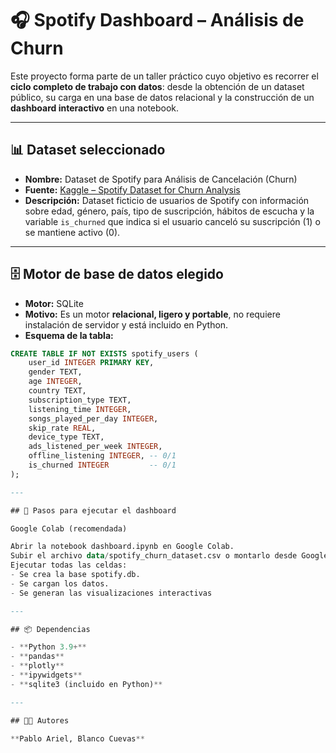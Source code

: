 # 🎧 Spotify Dashboard – Análisis de Churn

Este proyecto forma parte de un taller práctico cuyo objetivo es recorrer el **ciclo completo de trabajo con datos**: desde la obtención de un dataset público, su carga en una base de datos relacional y la construcción de un **dashboard interactivo** en una notebook.

---

## 📊 Dataset seleccionado
- **Nombre:** Dataset de Spotify para Análisis de Cancelación (Churn)  
- **Fuente:** [Kaggle – Spotify Dataset for Churn Analysis](https://www.kaggle.com/datasets/nabihazahid/spotify-dataset-for-churn-analysis/data)  
- **Descripción:** Dataset ficticio de usuarios de Spotify con información sobre edad, género, país, tipo de suscripción, hábitos de escucha y la variable `is_churned` que indica si el usuario canceló su suscripción (1) o se mantiene activo (0).  

---

## 🗄️ Motor de base de datos elegido
- **Motor:** SQLite  
- **Motivo:** Es un motor **relacional, ligero y portable**, no requiere instalación de servidor y está incluido en Python.  
- **Esquema de la tabla:**

```sql
CREATE TABLE IF NOT EXISTS spotify_users (
    user_id INTEGER PRIMARY KEY,
    gender TEXT,
    age INTEGER,
    country TEXT,
    subscription_type TEXT,
    listening_time INTEGER,
    songs_played_per_day INTEGER,
    skip_rate REAL,
    device_type TEXT,
    ads_listened_per_week INTEGER,
    offline_listening INTEGER, -- 0/1
    is_churned INTEGER         -- 0/1
);

---

## 📓 Pasos para ejecutar el dashboard 

Google Colab (recomendada)

Abrir la notebook dashboard.ipynb en Google Colab.
Subir el archivo data/spotify_churn_dataset.csv o montarlo desde Google Drive.
Ejecutar todas las celdas:
- Se crea la base spotify.db.
- Se cargan los datos.
- Se generan las visualizaciones interactivas

---

## 📦 Dependencias

- **Python 3.9+**
- **pandas**
- **plotly**
- **ipywidgets**
- **sqlite3 (incluido en Python)**

---

## 👨‍💻 Autores

**Pablo Ariel, Blanco Cuevas**